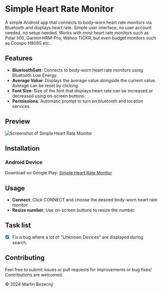 # Simple Heart Rate Monitor
A simple Android app that connects to body-worn heart rate monitors via Bluetooth and displays heart rate. Simple user interface, no user account needed, no setup needed. Works with most heart rate monitors such as Polar H10, Garmin HRM-Pro, Wahoo TICKR, but even budget monitors such as Coospo H808S etc.

## Features
- **BluetoothGatt**: Connects to body-worn heart rate monitors using Bluetooth Low Energy.
- **Average Value**: Displays the average value alongside the current value. Average can be reset by clicking.
- **Font Size**: Size of the font that displays heart rate can be increased or decreased using on-screen buttons.
- **Permissions**: Automatic prompt to turn on bluetooth and location services.

## Preview
![Screenshot of Simple Heart Rate Monitor](https://i.imgur.com/zVvVMwg.png)

## Installation
### Android Device
Download on Google Play: [Simple Heart Rate Monitor](https://play.google.com/store/apps/details?id=com.martinbartin.simpleheartratemonitor)


## Usage
- **Connect**: Click CONNECT and choose the desired body-worn heart rate monitor.
- **Resize number**: Use on-screen buttons to resize the number.

## Task list
- [x] Fix a bug where a lot of "Unknown Devices" are displayed during search.

## Contributing
Feel free to submit issues or pull requests for improvements or bug fixes! Contributions are welcomed.



© 2024 Martin Bezecný
